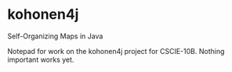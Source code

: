 # kohonen4j
Self-Organizing Maps in Java

Notepad for work on the kohonen4j project for CSCIE-10B. Nothing important works yet.
